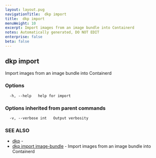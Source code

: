 ```yaml
---
layout: layout.pug
navigationTitle:  dkp import
title:  dkp import
menuWeight: 10
excerpt: Import images from an image bundle into Containerd
notes: Automatically generated, DO NOT EDIT
enterprise: false
beta: false
---
```

<!-- vale off -->
<!-- markdownlint-disable -->

## dkp import

Import images from an image bundle into Containerd

### Options

```
  -h, --help   help for import
```

### Options inherited from parent commands

```
  -v, --verbose int   Output verbosity
```

### SEE ALSO

* [dkp](/dkp/kommander/2.3/cli/dkp/)	 - 
* [dkp import image-bundle](/dkp/kommander/2.3/cli/dkp/import/image-bundle/)	 - Import images from an image bundle into Containerd

